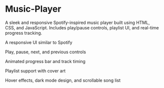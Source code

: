 # Music-Player
A sleek and responsive Spotify-inspired music player built using HTML, CSS, and JavaScript. Includes play/pause controls, playlist UI, and real-time progress tracking.

A responsive UI similar to Spotify

Play, pause, next, and previous controls

Animated progress bar and track timing

Playlist support with cover art

Hover effects, dark mode design, and scrollable song list
